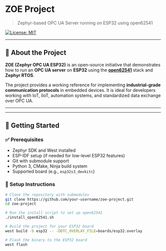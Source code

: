 # ZOE Project

> Zephyr-based OPC UA Server running on ESP32 using open62541

[![License: MIT](https://img.shields.io/badge/License-MIT-yellow.svg)](LICENSE)

---

## 🧠 About the Project

**ZOE (Zephyr OPC UA ESP32)** is an open-source initiative that demonstrates how to run an **OPC UA server** on **ESP32** using the [**open62541**](https://github.com/open62541/open62541) stack and **Zephyr RTOS**.

The project provides a working reference for implementing **industrial-grade communication protocols** in embedded devices. It is ideal for developers working with IoT, IIoT, automation systems, and standardized data exchange over OPC UA.

---

---

## 🚀 Getting Started

### ✅ Prerequisites

- Zephyr SDK and West installed
- ESP-IDF setup (if needed for low-level ESP32 features)
- Git with submodule support
- Python 3, CMake, Ninja build system
- Supported board (e.g., `esp32s3_devkitc`)

### 🔧 Setup Instructions

```bash
# Clone the repository with submodules
git clone https://github.com/your-username/zoe-project.git
cd zoe-project

# Run the install script to set up open62541
./install_open62541.sh

# Build the project for your ESP32 board
west build -b esp32 -- -DDTC_OVERLAY_FILE=boards/esp32.overlay

# Flash the binary to the ESP32 board
west flash
